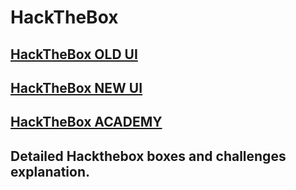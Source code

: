 # HackTheBox
## [HackTheBox OLD UI](https://www.hackthebox.eu)
## [HackTheBox NEW UI](https://app.hackthebox.eu)
## [HackTheBox ACADEMY](https://academy.hackthebox.eu)

## Detailed Hackthebox boxes and challenges explanation. 

